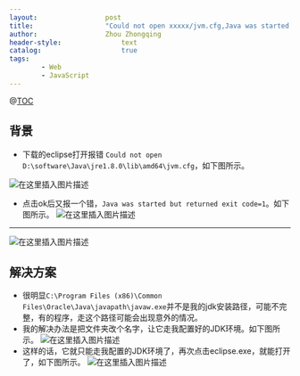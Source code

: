 ```yaml
---
layout:					post
title:					"Could not open xxxxx/jvm.cfg,Java was started but returned exit code=1"
author:					Zhou Zhongqing
header-style:				text
catalog:					true
tags:
		- Web
		- JavaScript
---
```

@[TOC](目录)
## 背景
- 下载的eclipse打开报错 `Could not open D:\software\Java\jre1.8.0\lib\amd64\jvm.cfg`，如下图所示。

![在这里插入图片描述](https://i-blog.csdnimg.cn/blog_migrate/5ff80b06bf6dba9fbd4990b96589346d.png)
- 点击ok后又报一个错，`Java was started but returned exit code=1`。如下图所示。
![在这里插入图片描述](https://i-blog.csdnimg.cn/blog_migrate/6e69848fbfb4695931686e39a708f18b.png)
-----
![在这里插入图片描述](https://i-blog.csdnimg.cn/blog_migrate/4885ce8be497cdef32a5c9a692666291.png#pic_center)

## 解决方案
- 很明显`C:\Program Files (x86)\Common Files\Oracle\Java\javapath\javaw.exe`并不是我的jdk安装路径，可能不完整，有的程序，走这个路径可能会出现意外的情况。
- 我的解决办法是把文件夹改个名字，让它走我配置好的JDK环境。如下图所示。
![在这里插入图片描述](https://i-blog.csdnimg.cn/blog_migrate/1fcc172228af8b1f21434b3ad75f18db.png)
- 这样的话，它就只能走我配置的JDK环境了，再次点击eclipse.exe，就能打开了，如下图所示。
![在这里插入图片描述](https://i-blog.csdnimg.cn/blog_migrate/fc08f94936dc2f63ca91637922c9006a.png)
